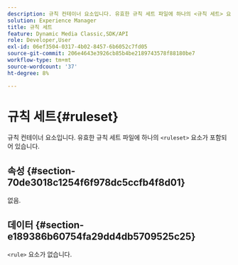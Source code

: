 ```yaml
---
description: 규칙 컨테이너 요소입니다. 유효한 규칙 세트 파일에 하나의 <규칙 세트> 요소가 포함되어 있습니다.
solution: Experience Manager
title: 규칙 세트
feature: Dynamic Media Classic,SDK/API
role: Developer,User
exl-id: 06ef3504-0317-4b02-8457-6b6052c7fd05
source-git-commit: 206e4643e3926cb85b4be2189743578f88180be7
workflow-type: tm+mt
source-wordcount: '37'
ht-degree: 8%

---
```


# 규칙 세트{#ruleset}

규칙 컨테이너 요소입니다. 유효한 규칙 세트 파일에 하나의 `<ruleset>` 요소가 포함되어 있습니다.

## 속성 {#section-70de3018c1254f6f978dc5ccfb4f8d01}

없음.

## 데이터 {#section-e189386b60754fa29dd4db5709525c25}

`<rule>` 요소가 없습니다.
